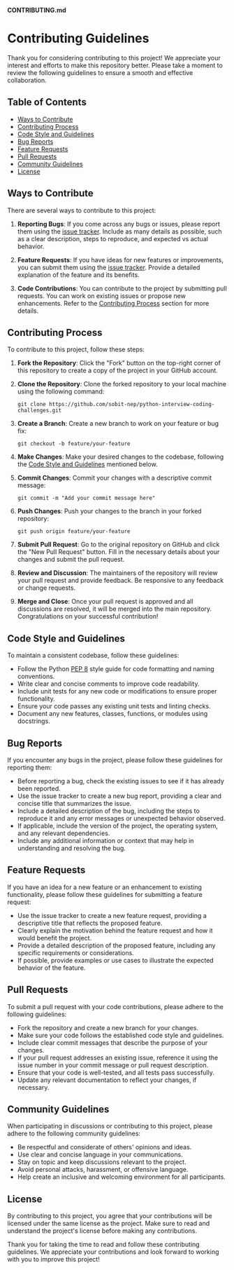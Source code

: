 **CONTRIBUTING.md**

# Contributing Guidelines

Thank you for considering contributing to this project! We appreciate your interest and efforts to make this repository better. Please take a moment to review the following guidelines to ensure a smooth and effective collaboration.

## Table of Contents

- [Ways to Contribute](#ways-to-contribute)
- [Contributing Process](#contributing-process)
- [Code Style and Guidelines](#code-style-and-guidelines)
- [Bug Reports](#bug-reports)
- [Feature Requests](#feature-requests)
- [Pull Requests](#pull-requests)
- [Community Guidelines](#community-guidelines)
- [License](#license)

## Ways to Contribute

There are several ways to contribute to this project:

1. **Reporting Bugs**: If you come across any bugs or issues, please report them using the [issue tracker](link-to-issue-tracker). Include as many details as possible, such as a clear description, steps to reproduce, and expected vs actual behavior.

2. **Feature Requests**: If you have ideas for new features or improvements, you can submit them using the [issue tracker](link-to-issue-tracker). Provide a detailed explanation of the feature and its benefits.

3. **Code Contributions**: You can contribute to the project by submitting pull requests. You can work on existing issues or propose new enhancements. Refer to the [Contributing Process](#contributing-process) section for more details.

## Contributing Process

To contribute to this project, follow these steps:

1. **Fork the Repository**: Click the "Fork" button on the top-right corner of this repository to create a copy of the project in your GitHub account.

2. **Clone the Repository**: Clone the forked repository to your local machine using the following command:

   ```
   git clone https://github.com/sobit-nep/python-interview-coding-challenges.git
   ```

3. **Create a Branch**: Create a new branch to work on your feature or bug fix:

   ```
   git checkout -b feature/your-feature
   ```

4. **Make Changes**: Make your desired changes to the codebase, following the [Code Style and Guidelines](#code-style-and-guidelines) mentioned below.

5. **Commit Changes**: Commit your changes with a descriptive commit message:

   ```
   git commit -m "Add your commit message here"
   ```

6. **Push Changes**: Push your changes to the branch in your forked repository:

   ```
   git push origin feature/your-feature
   ```

7. **Submit Pull Request**: Go to the original repository on GitHub and click the "New Pull Request" button. Fill in the necessary details about your changes and submit the pull request.

8. **Review and Discussion**: The maintainers of the repository will review your pull request and provide feedback. Be responsive to any feedback or change requests.

9. **Merge and Close**: Once your pull request is approved and all discussions are resolved, it will be merged into the main repository. Congratulations on your successful contribution!

## Code Style and Guidelines

To maintain a consistent codebase, follow these guidelines:

- Follow the Python [PEP 8](https://www.python.org/dev/peps/pep-0008/) style guide for code formatting and naming conventions.
- Write clear and concise comments to improve code readability.
- Include unit tests for any new code or modifications to ensure proper functionality.
- Ensure your code passes any existing unit tests and linting checks.
- Document any new features, classes, functions, or modules using docstrings.

## Bug Reports

If you encounter any bugs in the project, please follow these guidelines for reporting them:

- Before reporting a bug, check the existing issues to see if it has already been reported.
- Use the issue tracker to create a new bug report, providing a clear and concise title that summarizes the issue.
- Include a detailed description of the bug, including the steps to reproduce it and any error messages or unexpected behavior observed.
- If applicable, include the version of the project, the operating system, and any relevant dependencies.
- Include any additional information or context that may help in understanding and resolving the bug.

## Feature Requests

If you have an idea for a new feature or an enhancement to existing functionality, please follow these guidelines for submitting a feature request:

- Use the issue tracker to create a new feature request, providing a descriptive title that reflects the proposed feature.
- Clearly explain the motivation behind the feature request and how it would benefit the project.
- Provide a detailed description of the proposed feature, including any specific requirements or considerations.
- If possible, provide examples or use cases to illustrate the expected behavior of the feature.

## Pull Requests

To submit a pull request with your code contributions, please adhere to the following guidelines:

- Fork the repository and create a new branch for your changes.
- Make sure your code follows the established code style and guidelines.
- Include clear commit messages that describe the purpose of your changes.
- If your pull request addresses an existing issue, reference it using the issue number in your commit message or pull request description.
- Ensure that your code is well-tested, and all tests pass successfully.
- Update any relevant documentation to reflect your changes, if necessary.

## Community Guidelines

When participating in discussions or contributing to this project, please adhere to the following community guidelines:

- Be respectful and considerate of others' opinions and ideas.
- Use clear and concise language in your communications.
- Stay on topic and keep discussions relevant to the project.
- Avoid personal attacks, harassment, or offensive language.
- Help create an inclusive and welcoming environment for all participants.

## License

By contributing to this project, you agree that your contributions will be licensed under the same license as the project. Make sure to read and understand the project's license before making any contributions.

Thank you for taking the time to read and follow these contributing guidelines. We appreciate your contributions and look forward to working with you to improve this project!
